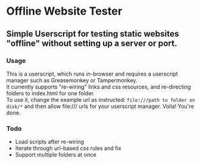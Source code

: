 # Offline Website Tester
## Simple Userscript for testing static websites "offline" without setting up a server or port. 

### Usage
This is a userscript, which runs in-browser and requires a userscript manager such as Greasemonkey or Tampermonkey.  
It currently supports "re-wiring" links and css resources, and re-directing folders to index.html for one folder.  
To use it, change the example url as instructed:
`file:///path to folder on disk/*`
and then allow file:/// urls for your userscript manager.
Voila! You're done.

### Todo
- Load scripts after re-wiring
- Iterate through url-based css rules and fix
- Support multiple folders at once
